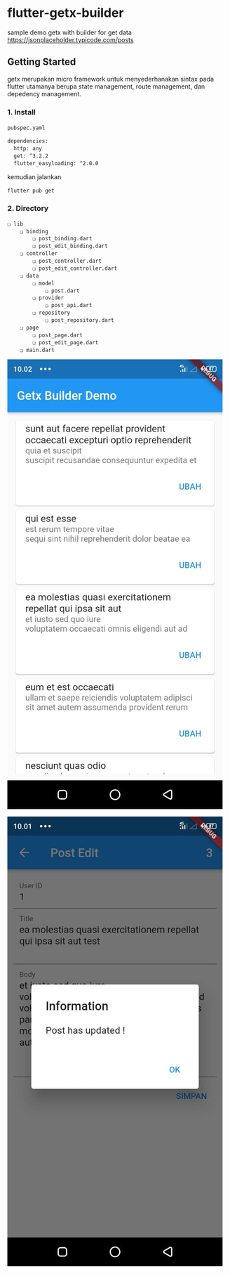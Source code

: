 # flutter-getx-builder
sample demo getx with builder for get data https://jsonplaceholder.typicode.com/posts

## Getting Started
getx merupakan micro framework untuk menyederhanakan sintax pada flutter utamanya berupa state management, route management, dan depedency management.

### 1. Install
`pubspec.yaml`
```bash
dependencies:
  http: any
  get: ^3.2.2
  flutter_easyloading: ^2.0.0
```
kemudian jalankan
```bash
flutter pub get
```

### 2. Directory
```bash
❏ lib
    ❏ binding
        ❏ post_binding.dart
        ❏ post_edit_binding.dart
    ❏ controller
        ❏ post_controller.dart
        ❏ post_edit_controller.dart
    ❏ data
        ❏ model
            ❏ post.dart
        ❏ provider
            ❏ post_api.dart
        ❏ repository
            ❏ post_repository.dart
    ❏ page
        ❏ post_page.dart
        ❏ post_edit_page.dart
    ❏ main.dart
```

![postscreen](https://github.com/maulana20/flutter-getx-builder/blob/main/screen/postscreen.jpg)

![editscreen](https://github.com/maulana20/flutter-getx-builder/blob/main/screen/editscreen.jpg)

